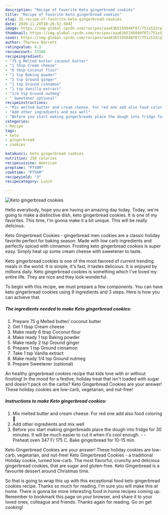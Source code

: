```yaml
---
description: "Recipe of Favorite Keto gingerbread cookies"
title: "Recipe of Favorite Keto gingerbread cookies"
slug: 35-recipe-of-favorite-keto-gingerbread-cookies
date: 2020-11-28T10:26:51.504Z
image: https://img-global.cpcdn.com/recipes/aaa63b5195048f07/751x532cq70/keto-gingerbread-cookies-recipe-main-photo.jpg
thumbnail: https://img-global.cpcdn.com/recipes/aaa63b5195048f07/751x532cq70/keto-gingerbread-cookies-recipe-main-photo.jpg
cover: https://img-global.cpcdn.com/recipes/aaa63b5195048f07/751x532cq70/keto-gingerbread-cookies-recipe-main-photo.jpg
author: Theresa Barrett
ratingvalue: 4.1
reviewcount: 33186
recipeingredient:
- "75 g Melted butter coconut butter"
- "1 tbsp Cream cheese"
- "6 tbsp Coconut flour"
- "1 tsp Baking powder"
- "2 tsp Ground ginger"
- "1 tsp Ground cinnamon"
- "1 tsp Vanilla extract"
- "1/4 tsp Ground nutmeg"
- " Sweetener optional"
recipeinstructions:
- "Mix melted butter and cream cheese. For red one add also food coloring 🔴"
- "Add other ingredients and mix well"
- "Before you start making gingerbreads place the dough into fridge for 30 minutes. It will be much easier to cut it when it’s cool enough.  Preheat oven 347 F/ 175 C. Bake gingerbread for 10-15 min."
categories:
- Recipe
tags:
- keto
- gingerbread
- cookies

katakunci: keto gingerbread cookies 
nutrition: 258 calories
recipecuisine: American
preptime: "PT30M"
cooktime: "PT56M"
recipeyield: "3"
recipecategory: Lunch

---
```



![Keto gingerbread cookies](https://img-global.cpcdn.com/recipes/aaa63b5195048f07/751x532cq70/keto-gingerbread-cookies-recipe-main-photo.jpg)

Hello everybody, hope you are having an amazing day today. Today, we're going to make a distinctive dish, keto gingerbread cookies. It is one of my favorites. This time, I'm gonna make it a bit unique. This will be really delicious.

Keto Gingerbread Cookies - gingerbread men cookies are a classic holiday favorite perfect for baking season. Made with low carb ingredients and perfectly spiced with cinnamon. Frosting keto gingerbread cookies is super easy. Simply heat up some cream cheese with sweetener to taste.

Keto gingerbread cookies is one of the most favored of current trending meals in the world. It is simple, it's fast, it tastes delicious. It is enjoyed by millions daily. Keto gingerbread cookies is something which I've loved my entire life. They are nice and they look wonderful.


To begin with this recipe, we must prepare a few components. You can have keto gingerbread cookies using 9 ingredients and 3 steps. Here is how you can achieve that.

<!--inarticleads1-->

##### The ingredients needed to make Keto gingerbread cookies:

1. Prepare 75 g Melted butter/ coconut butter
1. Get 1 tbsp Cream cheese
1. Make ready 6 tbsp Coconut flour
1. Make ready 1 tsp Baking powder
1. Make ready 2 tsp Ground ginger
1. Prepare 1 tsp Ground cinnamon
1. Take 1 tsp Vanilla extract
1. Make ready 1/4 tsp Ground nutmeg
1. Prepare  Sweetener (optional)


An healthy gingerbread cookies recipe that kids love with or without frosting! In the mood for a festive, holiday treat that isn&#39;t loaded with sugar and doesn&#39;t pack on the carbs? Keto Gingerbread Cookies are your answer! These holiday cookies are low-carb, vegetarian, and nut-free! 

<!--inarticleads2-->

##### Instructions to make Keto gingerbread cookies:

1. Mix melted butter and cream cheese. For red one add also food coloring 🔴
1. Add other ingredients and mix well
1. Before you start making gingerbreads place the dough into fridge for 30 minutes. It will be much easier to cut it when it’s cool enough. -  - Preheat oven 347 F/ 175 C. Bake gingerbread for 10-15 min.


Keto Gingerbread Cookies are your answer! These holiday cookies are low-carb, vegetarian, and nut-free! Keto Gingerbread Cookies - a traditional Holiday cookie, turned low-carb. The most flavorful, crunchy and delicious gingerbread cookies, that are sugar and gluten-free. Keto Gingerbread is a favourite dessert around Christmas time. 

So that is going to wrap this up with this exceptional food keto gingerbread cookies recipe. Thanks so much for reading. I'm sure you will make this at home. There is gonna be more interesting food in home recipes coming up. Remember to bookmark this page on your browser, and share it to your loved ones, colleague and friends. Thanks again for reading. Go on get cooking!
